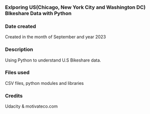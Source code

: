 
### Exlporing US(Chicago, New York City and Washington DC) BIkeshare Data with Python


### Date created
Created in the month of September and year 2023


### Description
Using Python to understand U.S Bikeshare data.

### Files used
CSV files, python modules and libraries

### Credits
Udacity & motivateco.com





